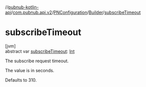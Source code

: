 //[pubnub-kotlin-api](../../../../index.md)/[com.pubnub.api.v2](../../index.md)/[PNConfiguration](../index.md)/[Builder](index.md)/[subscribeTimeout](subscribe-timeout.md)

# subscribeTimeout

[jvm]\
abstract var [subscribeTimeout](subscribe-timeout.md): [Int](https://kotlinlang.org/api/latest/jvm/stdlib/kotlin/-int/index.html)

The subscribe request timeout.

The value is in seconds.

Defaults to 310.
